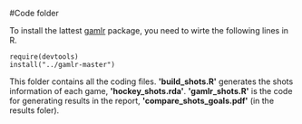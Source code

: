 #Code folder


To install the lattest [gamlr](https://github.com/mataddy/gamlr) package, you need to wirte the following lines in R. 

	require(devtools)
	install("../gamlr-master")

This folder contains all the coding files. **'build_shots.R'** generates the shots information of each game, **'hockey_shots.rda'**. **'gamlr_shots.R'** is the code for generating results in the report, **'compare_shots_goals.pdf'** (in the results foler). 
	
	
